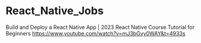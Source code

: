 # React_Native_Jobs
 
Build and Deploy a React Native App | 2023 React Native Course Tutorial for Beginners 
https://www.youtube.com/watch?v=mJ3bGvy0WAY&t=4933s
